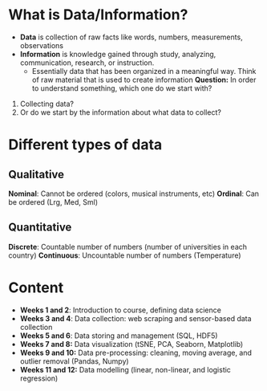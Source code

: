 # What is Data/Information?
- **Data** is collection of raw facts like words, numbers, measurements, observations
- **Information** is knowledge gained through study, analyzing, communication, research, or instruction.
	- Essentially data that has been organized in a meaningful way.
Think of raw material that is used to create information
**Question:** In order to understand something, which one do we start with? 
1. Collecting data? 
2. Or do we start by the information about what data to collect?
# Different types of data
## Qualitative
**Nominal**: Cannot be ordered (colors, musical instruments, etc)
**Ordinal**: Can be ordered (Lrg, Med, Sml)
## Quantitative
**Discrete**: Countable number of numbers (number of universities in each country)
**Continuous**: Uncountable number of numbers (Temperature)
# Content
- **Weeks 1 and 2**: Introduction to course, defining data science
- **Weeks 3 and 4**: Data collection: web scraping and sensor-based data collection
- **Weeks 5 and 6**: Data storing and management (SQL, HDF5)
- **Weeks 7 and 8:** Data visualization (tSNE, PCA, Seaborn, Matplotlib)
- **Weeks 9 and 10:** Data pre-processing: cleaning, moving average, and outlier removal (Pandas, Numpy)
- **Weeks 11 and 12:** Data modelling (linear, non-linear, and logistic regression)